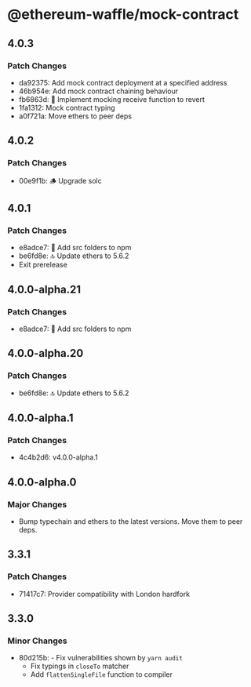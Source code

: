 # @ethereum-waffle/mock-contract

## 4.0.3

### Patch Changes

- da92375: Add mock contract deployment at a specified address
- 46b954e: Add mock contract chaining behaviour
- fb6863d: 🍶 Implement mocking receive function to revert
- 1fa1312: Mock contract typing
- a0f721a: Move ethers to peer deps

## 4.0.2

### Patch Changes

- 00e9f1b: 🪵 Upgrade solc

## 4.0.1

### Patch Changes

- e8adce7: 🧼 Add src folders to npm
- be6fd8e: 🔝 Update ethers to 5.6.2
- Exit prerelease

## 4.0.0-alpha.21

### Patch Changes

- e8adce7: 🧼 Add src folders to npm

## 4.0.0-alpha.20

### Patch Changes

- be6fd8e: 🔝 Update ethers to 5.6.2

## 4.0.0-alpha.1

### Patch Changes

- 4c4b2d6: v4.0.0-alpha.1

## 4.0.0-alpha.0

### Major Changes

- Bump typechain and ethers to the latest versions. Move them to peer deps.

## 3.3.1

### Patch Changes

- 71417c7: Provider compatibility with London hardfork

## 3.3.0

### Minor Changes

- 80d215b: - Fix vulnerabilities shown by `yarn audit`
  - Fix typings in `closeTo` matcher
  - Add `flattenSingleFile` function to compiler

